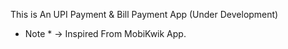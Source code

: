 This is An UPI Payment & Bill Payment App (Under Development)

* Note * -> Inspired From MobiKwik App.
